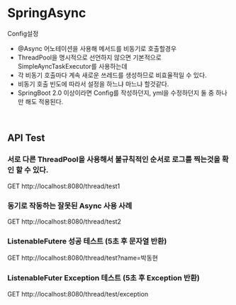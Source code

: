 # SpringAsync

Config설정
 * @Async 어노테이션을 사용해 메서드를 비동기로 호출할경우
 * ThreadPool을 명시적으로 선언하지 않으면 기본적으로 SimpleAyncTaskExecutor를 사용하는데
 * 각 비동기 호출마다 계속 새로운 쓰레드를 생성하므로 비효율적일 수 있다.
 * 비동기 호출 빈도에 따라서 설정을 하느냐 마느냐 할것같다.
 * SpringBoot 2.0 이상이라면 Config를 작성하던지, yml을 수정하던지 둘 중 하나만 해도 적용된다.
 
 
<br>

## API Test
### 서로 다른 ThreadPool을 사용해서 불규칙적인 순서로 로그를 찍는것을 확인 할 수 있다.
GET http://localhost:8080/thread/test1

### 동기로 작동하는 잘못된 Async 사용 사례
GET http://localhost:8080/thread/test2

### ListenableFutere 성공 테스트 (5초 후 문자열 반환)
GET http://localhost:8080/thread/test?name=박동현

### ListenableFuter Exception 테스트 (5초 후 Exception 반환)
GET http://localhost:8080/thread/test/exception
